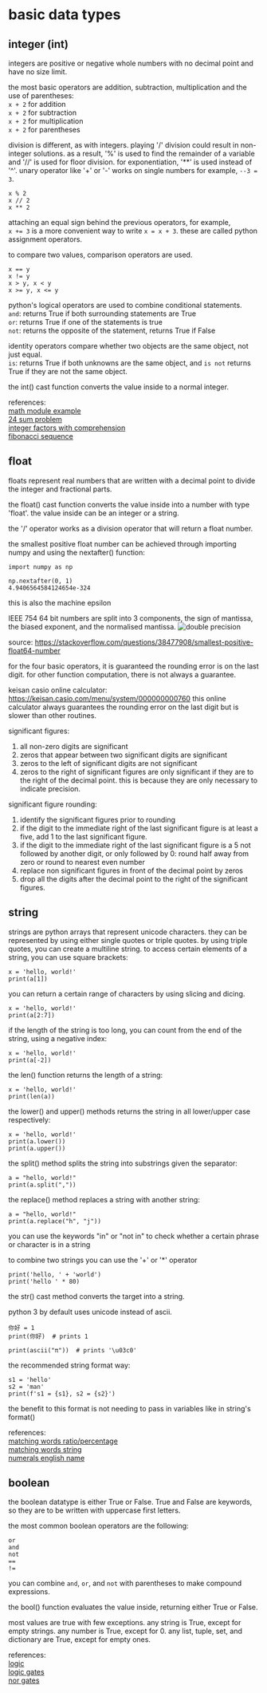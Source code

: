 # basic data types

## integer (int)
integers are positive or negative whole numbers with no decimal point and have no size limit. 

the most basic operators are addition, subtraction, multiplication and the use
of parentheses:  
```x + 2``` for addition  
```x + 2``` for subtraction  
```x + 2``` for multiplication  
```x + 2``` for parentheses  

division is different, as with integers. playing '/' division could result in 
non-integer solutions. as a result, '%' is used to find the remainder of a 
variable and '//' is used for floor division. for exponentiation, '**' is used 
instead of '^'. unary operator like '+' or '-' works on single numbers for 
example, ```--3 = 3```. 
```
x % 2
x // 2
x ** 2
```

attaching an equal sign behind the previous operators, for example,  
```x += 3``` is a more convenient way to write ```x = x + 3```.
these are called python assignment operators. 

to compare two values, comparison operators are used. 
```
x == y
x != y
x > y, x < y
x >= y, x <= y
```

python's logical operators are used to combine conditional statements.  
```and```: returns True if both surrounding statements are True  
```or```: returns True if one of the statements is true  
```not```: returns the opposite of the statement, returns True if False  

identity operators compare whether two objects are the same object, not just 
equal.  
```is```: returns True if both unknowns are the same object, and ```is not``` 
returns True if they are not the same object. 

the int() cast function converts the value inside to a normal integer. 

references:  
[math module example](src/beginning_python/chapter3.py)  
[24 sum problem](src/problems/24game.py)  
[integer factors with comprehension](src/problems/integer_factors.py)  
[fibonacci sequence](src/puzzles/fibonacci.py)  


## float
floats represent real numbers that are written with a decimal point to divide
the integer and fractional parts. 

the float() cast function converts the value inside into a number with type 'float'. 
the value inside can be an integer or a string. 

the '/' operator works as a division operator that will return a float number. 

the smallest positive float number can be achieved through importing numpy and
using the nextafter() function:
``` 
import numpy as np

np.nextafter(0, 1)
4.9406564584124654e-324
```
this is also the machine epsilon

IEEE  754 64 bit numbers are split into 3 components, the sign of mantissa, the biased 
exponent, and the normalised mantissa. 
![double precision](double_precision_float.jpg) 

source:
https://stackoverflow.com/questions/38477908/smallest-positive-float64-number

for the four basic operators, it is guaranteed the rounding error is on the last
digit. for other function computation, there is not always a guarantee. 

keisan casio online calculator:
https://keisan.casio.com/menu/system/000000000760
this online calculator always guarantees the rounding error on the last digit
but is slower than other routines. 

significant figures:
1. all non-zero digits are significant
2. zeros that appear between two significant digits are significant 
3. zeros to the left of significant digits are not significant
4. zeros to the right of significant figures are only significant if they are to
 the right of the decimal point. this is because they are only necessary to 
 indicate precision. 
 
significant figure rounding:
1. identify the significant figures prior to rounding
2. if the digit to the immediate right of the last significant figure is at
least a five, add 1 to the last significant figure. 
3. if the digit to the immediate right of the last significant figure is a 5
not followed by another digit, or only followed by 0: round half away from zero
or round to nearest even number
4. replace non significant figures in front of the decimal point by zeros
5. drop all the digits after the decimal point to the right of the significant
figures. 

## string
strings are python arrays that represent unicode characters. they can be 
represented by using either single quotes or triple quotes. by using triple
quotes, you can create a multiline string. to access certain elements of a 
string, you can use square brackets:
```
x = 'hello, world!'
print(a[1])
```

you can return a certain range of characters by using slicing and dicing. 
```
x = 'hello, world!'
print(a[2:7])
```

if the length of the string is too long, you can count from the end of the
string, using a negative index:
```
x = 'hello, world!'
print(a[-2])
```

the len() function returns the length of a string:
```
x = 'hello, world!'
print(len(a))
```

the lower() and upper() methods returns the string in all lower/upper case
respectively:
```
x = 'hello, world!'
print(a.lower())
print(a.upper())
```

the split() method splits the string into substrings given the separator:
```
a = "hello, world!"
print(a.split(","))
```

the replace() method replaces a string with another string:
``` 
a = "hello, world!"
print(a.replace("h", "j"))
```

you can use the keywords "in" or "not in" to check whether a certain phrase or
character is in a string

to combine two strings you can use the '+' or '*' operator  
``` 
print('hello, ' + 'world')
print('hello ' * 80)
```

the str() cast method converts the target into a string.

python 3 by default uses unicode instead of ascii. 
``` 
你好 = 1
print(你好)  # prints 1

print(ascii("π"))  # prints '\u03c0'
``` 

the recommended string format way:
```
s1 = 'hello'
s2 = 'man'
print(f's1 = {s1}, s2 = {s2}')
```
the benefit to this format is not needing to pass in variables like in string's
format() 

references:  
[matching words ratio/percentage](src/problems/matching.py)  
[matching words string](src/problems/logic.py)  
[numerals english name](src/puzzles/numerals_english.py) 

## boolean
the boolean datatype is either True or False. True and False are keywords, so 
they are to be written with uppercase first letters.

the most common boolean operators are the following:
``` 
or
and
not
==
!=
```
you can combine ```and```, ```or```, and ```not``` with parentheses to make
compound expressions. 

the bool() function evaluates the value inside, returning either True or False.

most values are true with few exceptions. any string is True, except for empty
strings. any number is True, except for 0. any list, tuple, set, and dictionary
are True, except for empty ones. 

references:  
[logic](src/problems/logic.py)  
[logic gates](src/problems/logic_gates.py)  
[nor gates](src/problems/nor_gate_origin.py) 
